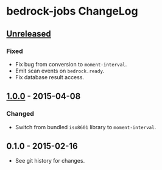 # bedrock-jobs ChangeLog

## [Unreleased]

### Fixed
- Fix bug from conversion to `moment-interval`.
- Emit scan events on `bedrock.ready`.
- Fix database result access.

## [1.0.0] - 2015-04-08

### Changed
- Switch from bundled `iso8601` library to `moment-interval`.

## 0.1.0 - 2015-02-16

- See git history for changes.

[Unreleased]: https://github.com/digitalbazaar/bedrock-jobs/compare/1.0.0...HEAD
[1.0.0]: https://github.com/digitalbazaar/bedrock-jobs/compare/0.1.0...1.0.0
